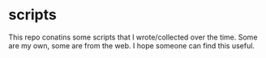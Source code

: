 # scripts
This repo conatins some scripts that I wrote/collected over the time.
Some are my own, some are from the web. I hope someone can find this useful.
